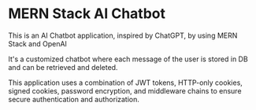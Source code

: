 
# MERN Stack AI Chatbot

This is an AI Chatbot application, inspired by ChatGPT, by using MERN Stack and OpenAI

It's a customized chatbot where each message of the user is stored in DB and can be retrieved and deleted.

This application uses a combination of JWT tokens, HTTP-only cookies, signed cookies, password encryption, and middleware chains to ensure secure authentication and authorization.




